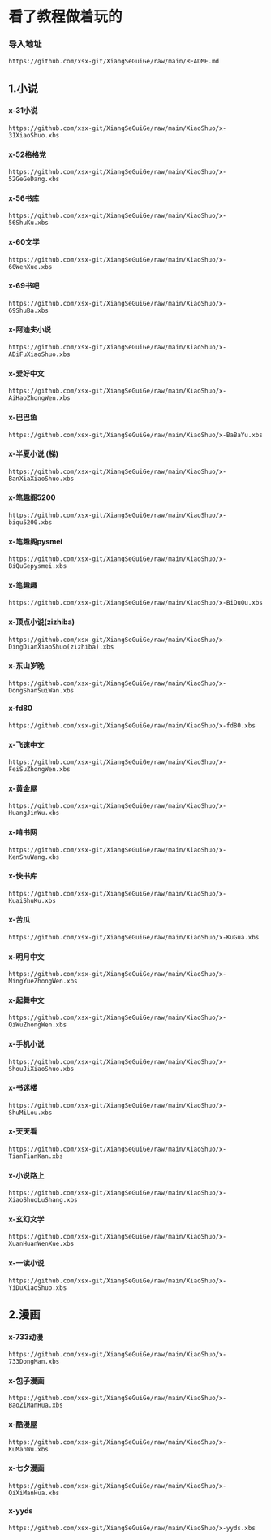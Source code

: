 看了教程做着玩的
=
### 导入地址
	https://github.com/xsx-git/XiangSeGuiGe/raw/main/README.md

1.小说
-
#### x-31小说
	https://github.com/xsx-git/XiangSeGuiGe/raw/main/XiaoShuo/x-31XiaoShuo.xbs
#### x-52格格党
	https://github.com/xsx-git/XiangSeGuiGe/raw/main/XiaoShuo/x-52GeGeDang.xbs
#### x-56书库
	https://github.com/xsx-git/XiangSeGuiGe/raw/main/XiaoShuo/x-56ShuKu.xbs
#### x-60文学
	https://github.com/xsx-git/XiangSeGuiGe/raw/main/XiaoShuo/x-60WenXue.xbs
#### x-69书吧
	https://github.com/xsx-git/XiangSeGuiGe/raw/main/XiaoShuo/x-69ShuBa.xbs
#### x-阿迪夫小说
	https://github.com/xsx-git/XiangSeGuiGe/raw/main/XiaoShuo/x-ADiFuXiaoShuo.xbs
#### x-爱好中文
	https://github.com/xsx-git/XiangSeGuiGe/raw/main/XiaoShuo/x-AiHaoZhongWen.xbs
#### x-巴巴鱼
	https://github.com/xsx-git/XiangSeGuiGe/raw/main/XiaoShuo/x-BaBaYu.xbs
#### x-半夏小说 (梯)
	https://github.com/xsx-git/XiangSeGuiGe/raw/main/XiaoShuo/x-BanXiaXiaoShuo.xbs
#### x-笔趣阁5200
	https://github.com/xsx-git/XiangSeGuiGe/raw/main/XiaoShuo/x-biqu5200.xbs
#### x-笔趣阁pysmei
	https://github.com/xsx-git/XiangSeGuiGe/raw/main/XiaoShuo/x-BiQuGepysmei.xbs
#### x-笔趣趣
	https://github.com/xsx-git/XiangSeGuiGe/raw/main/XiaoShuo/x-BiQuQu.xbs
#### x-顶点小说(zizhiba)
	https://github.com/xsx-git/XiangSeGuiGe/raw/main/XiaoShuo/x-DingDianXiaoShuo(zizhiba).xbs
#### x-东山岁晚
	https://github.com/xsx-git/XiangSeGuiGe/raw/main/XiaoShuo/x-DongShanSuiWan.xbs
#### x-fd80
	https://github.com/xsx-git/XiangSeGuiGe/raw/main/XiaoShuo/x-fd80.xbs
#### x-飞速中文
	https://github.com/xsx-git/XiangSeGuiGe/raw/main/XiaoShuo/x-FeiSuZhongWen.xbs
#### x-黄金屋
	https://github.com/xsx-git/XiangSeGuiGe/raw/main/XiaoShuo/x-HuangJinWu.xbs
#### x-啃书网
	https://github.com/xsx-git/XiangSeGuiGe/raw/main/XiaoShuo/x-KenShuWang.xbs
#### x-快书库
	https://github.com/xsx-git/XiangSeGuiGe/raw/main/XiaoShuo/x-KuaiShuKu.xbs
#### x-苦瓜
	https://github.com/xsx-git/XiangSeGuiGe/raw/main/XiaoShuo/x-KuGua.xbs
#### x-明月中文
	https://github.com/xsx-git/XiangSeGuiGe/raw/main/XiaoShuo/x-MingYueZhongWen.xbs
#### x-起舞中文
	https://github.com/xsx-git/XiangSeGuiGe/raw/main/XiaoShuo/x-QiWuZhongWen.xbs
#### x-手机小说
	https://github.com/xsx-git/XiangSeGuiGe/raw/main/XiaoShuo/x-ShouJiXiaoShuo.xbs
#### x-书迷楼
	https://github.com/xsx-git/XiangSeGuiGe/raw/main/XiaoShuo/x-ShuMiLou.xbs
#### x-天天看
	https://github.com/xsx-git/XiangSeGuiGe/raw/main/XiaoShuo/x-TianTianKan.xbs
#### x-小说路上
	https://github.com/xsx-git/XiangSeGuiGe/raw/main/XiaoShuo/x-XiaoShuoLuShang.xbs
#### x-玄幻文学
	https://github.com/xsx-git/XiangSeGuiGe/raw/main/XiaoShuo/x-XuanHuanWenXue.xbs
#### x-一读小说
	https://github.com/xsx-git/XiangSeGuiGe/raw/main/XiaoShuo/x-YiDuXiaoShuo.xbs

2.漫画
-
#### x-733动漫
    https://github.com/xsx-git/XiangSeGuiGe/raw/main/XiaoShuo/x-733DongMan.xbs
#### x-包子漫画
    https://github.com/xsx-git/XiangSeGuiGe/raw/main/XiaoShuo/x-BaoZiManHua.xbs
#### x-酷漫屋
    https://github.com/xsx-git/XiangSeGuiGe/raw/main/XiaoShuo/x-KuManWu.xbs
#### x-七夕漫画
    https://github.com/xsx-git/XiangSeGuiGe/raw/main/XiaoShuo/x-QiXiManHua.xbs
#### x-yyds
    https://github.com/xsx-git/XiangSeGuiGe/raw/main/XiaoShuo/x-yyds.xbs
